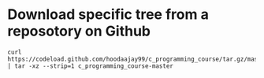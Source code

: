 # Download specific tree from a reposotory on Github 

```
curl https://codeload.github.com/hoodaajay99/c_programming_course/tar.gz/master | tar -xz --strip=1 c_programming_course-master
```
